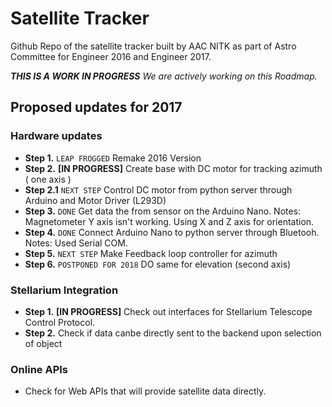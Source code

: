 Satellite Tracker
======

Github Repo of the satellite tracker built by AAC NITK as part of Astro Committee for Engineer 2016 and Engineer 2017.

_**THIS IS A WORK IN PROGRESS** We are actively working on this Roadmap._

## Proposed updates for 2017

### Hardware updates

* **Step 1.** `LEAP FROGGED` Remake 2016 Version  
* **Step 2.** **[IN PROGRESS]** Create base with DC motor for tracking azimuth ( one axis )
* **Step 2.1** `NEXT STEP` Control DC motor from python server through Arduino and Motor Driver (L293D)
* **Step 3.** `DONE` Get data the from sensor on the Arduino Nano.
Notes: Magnetometer Y axis isn't working. Using X and Z axis for orientation.
* **Step 4.** `DONE` Connect Arduino Nano to python server through Bluetooh. Notes: Used Serial COM.
* **Step 5.** `NEXT STEP` Make Feedback loop controller for azimuth
* **Step 6.** `POSTPONED FOR 2018` DO same for elevation (second axis)

### Stellarium Integration
* **Step 1.** **[IN PROGRESS]** Check out interfaces for Stellarium Telescope
  Control Protocol.
* **Step 2.** Check if data canbe directly sent to the backend upon selection of
  object

### Online APIs
* Check for Web APIs that will provide satellite data directly.
